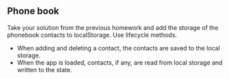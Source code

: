## Phone book

Take your solution from the previous homework and add the storage of the
phonebook contacts to localStorage. Use lifecycle methods.

- When adding and deleting a contact, the contacts are saved to the local
  storage.
- When the app is loaded, contacts, if any, are read from local storage and
  written to the state.
